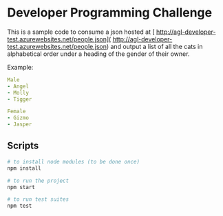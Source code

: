 # Developer Programming Challenge

This is a sample code to consume a json hosted at [ http://agl-developer-test.azurewebsites.net/people.json]( http://agl-developer-test.azurewebsites.net/people.json) and output a list of all the cats in alphabetical order under a heading of the gender of their owner.

Example:

```yml
Male
- Angel
- Molly
- Tigger

Female
- Gizmo
- Jasper

```

## Scripts

```bash
# to install node modules (to be done once)
npm install

# to run the project
npm start

# to run test suites
npm test

```

